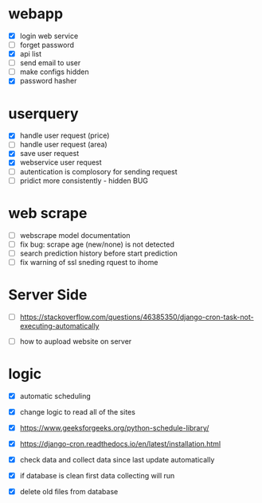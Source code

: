 # webapp
- [x] login web service
- [ ] forget password
- [x] api list
- [ ] send email to user
- [ ] make configs hidden
- [x] password hasher

# userquery
- [x] handle user request (price)
- [ ] handle user request (area)
- [x] save user request
- [x] webservice  user request
- [ ] autentication is complosory for sending request
- [ ] pridict more consistently - hidden BUG

# web scrape
- [ ] webscrape model documentation
- [ ] fix bug: scrape age (new/none) is not detected
- [ ] search prediction history before start prediction
- [ ] fix warning of ssl sneding rquest to ihome

# Server Side
- [ ] https://stackoverflow.com/questions/46385350/django-cron-task-not-executing-automatically
- [ ] how to aupload website on server


# logic
- [x] automatic scheduling 
- [x] change logic to read all of the sites
- [x] https://www.geeksforgeeks.org/python-schedule-library/
- [x] https://django-cron.readthedocs.io/en/latest/installation.html
- [x] check data and collect data since last update automatically
- [x] if database is clean first data collecting will run
- [x] delete old files from database



